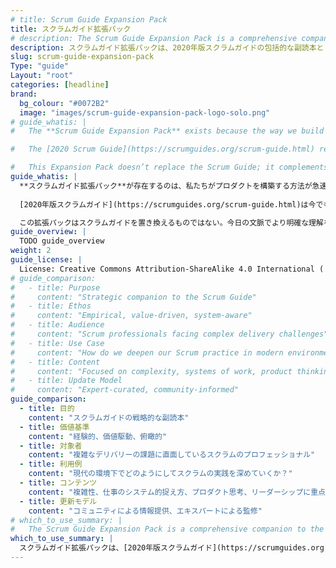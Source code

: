 ```yaml
---
# title: Scrum Guide Expansion Pack
title: スクラムガイド拡張パック
# description: The Scrum Guide Expansion Pack is a comprehensive companion to the 2020 Scrum Guide, created to help professionals navigate today’s complex product environments.
description: スクラムガイド拡張パックは、2020年版スクラムガイドの包括的な副読本として、現代の複雑なプロダクト環境を歩むプロフェッショナルの手助けとなるべく作成されたものです。
slug: scrum-guide-expansion-pack
Type: "guide"
Layout: "root"
categories: [headline]
brand:
  bg_colour: "#0072B2"
  image: "images/scrum-guide-expansion-pack-logo-solo.png"
# guide_whatis: |
#   The **Scrum Guide Expansion Pack** exists because the way we build products keeps changing; fast.

#   The [2020 Scrum Guide](https://scrumguides.org/scrum-guide.html) remains solid, but many practitioners began asking how to stay focused on outcomes, work with AI in the team, and keep Scrum simple in fast-moving environments.

#   This Expansion Pack doesn’t replace the Scrum Guide; it complements it for those needing more clarity in today’s context. The goal wasn’t to add rules, but to reinforce the spirit of Scrum, around product thinking, emergence, and strategic focus. It helps teams learn fast, adapt, and deliver value, even in uncertain, accelerated, tech-driven settings.
guide_whatis: |
  **スクラムガイド拡張パック**が存在するのは、私たちがプロダクトを構築する方法が急速に変化し続けているからである。
  
  [2020年版スクラムガイド](https://scrumguides.org/scrum-guide.html)は今でも堅牢な内容であるが、成果に焦点を当て続ける方法、チームでAIと働く方法、動きの速い環境でスクラムをシンプルに保つ方法について多くの実践者が問い始めた。

  この拡張パックはスクラムガイドを置き換えるものではない。今日の文脈でより明確な理解を必要とする人々のために補完した文書である。ルールを追加することがゴールではなく、プロダクト思考、創発、戦略的集中を中心としたスクラムの精神を強化することを意図している。この文書は、テクノロジー駆動で不確実が高く変化が激しい環境においても、チームが素早く学習し、適応し、価値を届け続けるよう支えするものである。
guide_overview: |
  TODO guide_overview
weight: 2
guide_license: |
  License: Creative Commons Attribution-ShareAlike 4.0 International ( CC BY-SA 4.0  ).
# guide_comparison:
#   - title: Purpose
#     content: "Strategic companion to the Scrum Guide"
#   - title: Ethos
#     content: "Empirical, value-driven, system-aware"
#   - title: Audience
#     content: "Scrum professionals facing complex delivery challenges"
#   - title: Use Case
#     content: "How do we deepen our Scrum practice in modern environments?"
#   - title: Content
#     content: "Focused on complexity, systems of work, product thinking, and leadership"
#   - title: Update Model
#     content: "Expert-curated, community-informed"
guide_comparison:
  - title: 目的
    content: "スクラムガイドの戦略的な副読本"
  - title: 価値基準
    content: "経験的、価値駆動、俯瞰的"
  - title: 対象者
    content: "複雑なデリバリーの課題に直面しているスクラムのプロフェッショナル"
  - title: 利用例
    content: "現代の環境下でどのようにしてスクラムの実践を深めていくか？"
  - title: コンテンツ
    content: "複雑性、仕事のシステム的捉え方、プロダクト思考、リーダーシップに重点を置く"
  - title: 更新モデル
    content: "コミュニティによる情報提供、エキスパートによる監修"
# which_to_use_summary: |
#   The Scrum Guide Expansion Pack is a comprehensive companion to the [2020 Scrum Guide](https://scrumguides.org), created to help professionals navigate today’s complex product environments. It deepens understanding of core Scrum principles by offering additional guidance on complexity, product thinking, systems of work, and leadership; while remaining true to Scrum’s ethos of empiricism and self-management. It’s not a rewrite, but a strategic amplification to support long-term, value-driven delivery in modern teams.
which_to_use_summary: |
  スクラムガイド拡張パックは、[2020年版スクラムガイド](https://scrumguides.org)の包括的な副読本として、現代の複雑なプロダクト環境を歩むプロフェッショナルの手助けとなるべく作成された。複雑性・プロダクト思考・仕事のシステム的捉え方・リーダーシップについて、追加のガイダンスを提供することで、スクラムの核となる原則の理解を深める。同時に、経験主義と自己管理というスクラムの精神に忠実であり続ける。これはスクラムガイドの改訂ではなく、現代のチームが長期的かつ価値駆動型のデリバリーを実現するための戦略的な補足である。
---
```


